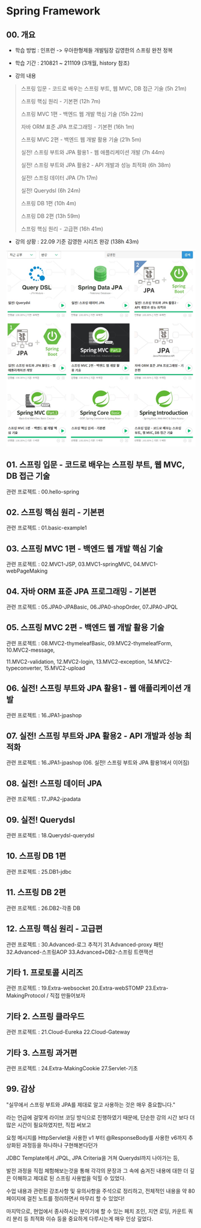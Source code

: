 # Spring Framework

## 00. 개요

- 학습 방법 : 인프런 -> 우아한형제들 개발팀장 김영한의 스프링 완전 정복
- 학습 기간 :  210821 ~ 211109 (3개월, history 참조)

- 강의 내용

> 스프링 입문 - 코드로 배우는 스프링 부트, 웹 MVC, DB 접근 기술 (5h 21m)
>
> 스프링 핵심 원리 - 기본편 (12h 7m)
>
> 스프링 MVC 1편 - 백엔드 웹 개발 핵심 기술 (15h 22m)
>
> 자바 ORM 표준 JPA 프로그래밍 - 기본편 (16h 1m)
>
> 스프링 MVC 2편 - 백엔드 웹 개발 활용 기술 (21h 5m)
>
> 실전! 스프링 부트와 JPA 활용1 - 웹 애플리케이션 개발 (7h 44m)
>
> 실전! 스프링 부트와 JPA 활용2 - API 개발과 성능 최적화 (6h 38m)
>
> 실전! 스프링 데이터 JPA (7h 17m)
>
> 실전! Querydsl (6h 24m)
>
> 스프링 DB 1편 (10h 4m)
>
> 스프링 DB 2편 (13h 59m)
>
> 스프링 핵심 원리 - 고급편 (16h 41m)

- 강의 상황 : 22.09 기준 김영한 시리즈 완강 (138h 43m)

![finish](README.assets/finish.jpg)

## 01. 스프링 입문 - 코드로 배우는 스프링 부트, 웹 MVC, DB 접근 기술

관련 프로젝트 : 00.hello-spring

## 02. 스프링 핵심 원리 - 기본편

관련 프로젝트 : 01.basic-example1

## 03. 스프링 MVC 1편 - 백엔드 웹 개발 핵심 기술

관련 프로젝트 : 02.MVC1-JSP, 03.MVC1-springMVC, 04.MVC1-webPageMaking

## 04. 자바 ORM 표준 JPA 프로그래밍 - 기본편

관련 프로젝트 : 05.JPA0-JPABasic, 06.JPA0-shopOrder, 07.JPA0-JPQL

## 05. 스프링 MVC 2편 - 백엔드 웹 개발 활용 기술

관련 프로젝트 : 08.MVC2-thymeleafBasic, 09.MVC2-thymeleafForm, 10.MVC2-message,

11.MVC2-validation, 12.MVC2-login, 13.MVC2-exception, 14.MVC2-typeconverter, 15.MVC2-upload

## 06. 실전! 스프링 부트와 JPA 활용1 - 웹 애플리케이션 개발

관련 프로젝트 : 16.JPA1-jpashop

## 07. 실전! 스프링 부트와 JPA 활용2 - API 개발과 성능 최적화

관련 프로젝트 : 16.JPA1-jpashop (06. 실전! 스프링 부트와 JPA 활용1에서 이어짐)

## 08. 실전! 스프링 데이터 JPA

관련 프로젝트 : 17.JPA2-jpadata

## 09. 실전! Querydsl

관련 프로젝트 : 18.Querydsl-querydsl

## 10. 스프링 DB 1편

관련 프로젝트 : 25.DB1-jdbc

## 11. 스프링 DB 2편

관련 프로젝트 : 26.DB2-각종 DB

## 12. 스프링 핵심 원리 - 고급편

관련 프로젝트 :
30.Advanced-로그 추적기
31.Advanced-proxy 패턴
32.Advanced-스프링AOP
33.Advanced+DB2-스프링 트랜잭션

## 기타 1. 프로토콜 시리즈

관련 프로젝트 :
19.Extra-websocket
20.Extra-webSTOMP
23.Extra-MakingProtocol / 직접 만들어보자

## 기타 2. 스프링 클라우드

관련 프로젝트 :
21.Cloud-Eureka
22.Cloud-Gateway

## 기타 3. 스프링 과거편

관련 프로젝트 :
24.Extra-MakingCookie
27.Servlet-기초

## 99. 감상

"실무에서 스프링 부트와 JPA를 제대로 알고 사용하는 것은 매우 중요합니다."

라는 언급에 걸맞게 라이브 코딩 방식으로 진행하였기 때문에, 단순한 강의 시간 보다 더 많은 시간이 필요하였지만, 직접 써보고

요청 메시지를 HttpServlet을 사용한 v1 부터 @ResponseBody를 사용한 v6까지 추상화된 과정등을 하나하나 구현해본다던가

JDBC Template에서 JPQL, JPA Criteria을 거쳐 Querydsl까지 나아가는 등,

발전 과정을 직접 체험해보는것을 통해 각각의 문장과 그 속에 숨겨진 내용에 대한 더 깊은 이해하고 제대로 된 스프링 사용법을 익힐 수 있었다.

수업 내용과 관련된 강조사항 및 유의사항을 주석으로 정리하고, 전체적인 내용을 약 80페이지에 걸친 노트를 정리하면서 마무리 할 수 있었다!

마지막으로, 현업에서 종사하시는 분이기에 할 수 있는 페치 조인, 지연 로딩, 카운트 쿼리 분리 등 최적화 이슈 등을 중요하게 다루시는게 매우 인상 깊었다.